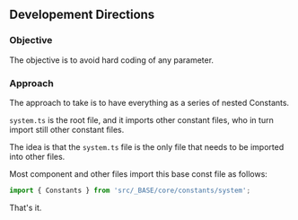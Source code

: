 ## Developement Directions ##


### Objective ###
The objective is to avoid hard coding of any 
parameter. 



### Approach ###

The approach to take is to have everything as a series of nested Constants.

 `system.ts` is the root file, and it imports other constant files, who in turn
 import still other constant files.

The idea is that the `system.ts` file is the only file that needs to be imported
into other files.

Most component and other files import this base const file as follows:

```typescript 
import { Constants } from 'src/_BASE/core/constants/system';
```
That's it.
